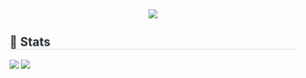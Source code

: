 <div align= "center">
    <img src="https://capsule-render.vercel.app/api?type=waving&color=gradient&height=120&text=단발머리%20하고%20그댈%20만나러%20가&animation=scaleIn&fontColor=ffffff&fontSize=50" />
    </div>

<div style="text-align: left;"> 
    <h2 style="border-bottom: 1px solid #d8dee4; color: #282d33;"> 🏅 Stats </h2> <div style="text-align: left;"> <img src="https://github-readme-stats.vercel.app/api?username=JiYeon&bg_color=180,00000000,00000000&title_color=000000&text_color=000000"
         /> <img src="https://github-readme-stats.vercel.app/api/top-langs/?username=JiYeon&layout=compact&bg_color=180,00000000,00000000&title_color=000000&text_color=000000"
           /> </div> 
    </div>
    

